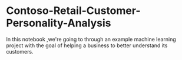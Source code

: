 # Contoso-Retail-Customer-Personality-Analysis
In this notebook ,we're going to through an example machine learning project with the goal of helping a business to better understand its  customers.
